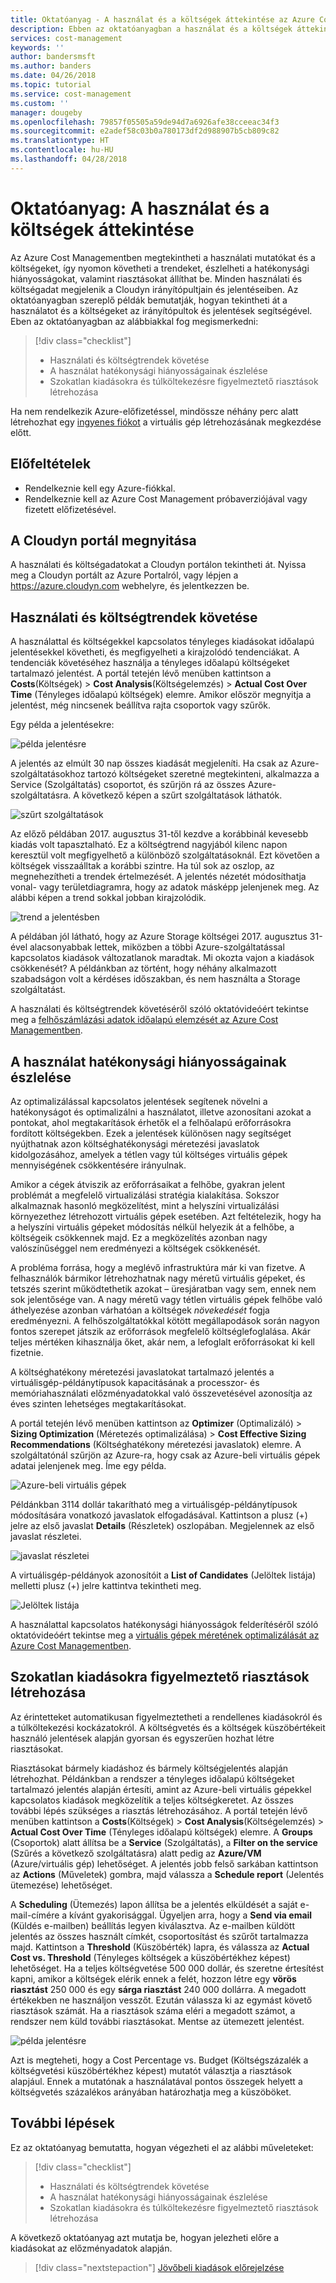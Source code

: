 ```yaml
---
title: Oktatóanyag - A használat és a költségek áttekintése az Azure Cost Managementben | Microsoft Docs
description: Ebben az oktatóanyagban a használat és a költségek áttekintésével nyomon követheti a trendeket, észlelheti a hatékonysági hiányosságokat, és riasztásokat állíthat be.
services: cost-management
keywords: ''
author: bandersmsft
ms.author: banders
ms.date: 04/26/2018
ms.topic: tutorial
ms.service: cost-management
ms.custom: ''
manager: dougeby
ms.openlocfilehash: 79857f05505a59de94d7a6926afe38cceeac34f3
ms.sourcegitcommit: e2adef58c03b0a780173df2d988907b5cb809c82
ms.translationtype: HT
ms.contentlocale: hu-HU
ms.lasthandoff: 04/28/2018
---
```

<!-- Intent: As a cloud-consuming user, I need to view usage and costs for my cloud resources and services.
-->

# <a name="tutorial-review-usage-and-costs"></a>Oktatóanyag: A használat és a költségek áttekintése

Az Azure Cost Managementben megtekintheti a használati mutatókat és a költségeket, így nyomon követheti a trendeket, észlelheti a hatékonysági hiányosságokat, valamint riasztásokat állíthat be. Minden használati és költségadat megjelenik a Cloudyn irányítópultjain és jelentéseiben. Az oktatóanyagban szereplő példák bemutatják, hogyan tekintheti át a használatot és a költségeket az irányítópultok és jelentések segítségével. Eben az oktatóanyagban az alábbiakkal fog megismerkedni:

> [!div class="checklist"]
> * Használati és költségtrendek követése
> * A használat hatékonysági hiányosságainak észlelése
> * Szokatlan kiadásokra és túlköltekezésre figyelmeztető riasztások létrehozása

Ha nem rendelkezik Azure-előfizetéssel, mindössze néhány perc alatt létrehozhat egy [ingyenes fiókot](https://azure.microsoft.com/free/?WT.mc_id=A261C142F) a virtuális gép létrehozásának megkezdése előtt.

## <a name="prerequisites"></a>Előfeltételek

- Rendelkeznie kell egy Azure-fiókkal.
- Rendelkeznie kell az Azure Cost Management próbaverziójával vagy fizetett előfizetésével.

## <a name="open-the-cloudyn-portal"></a>A Cloudyn portál megnyitása

A használati és költségadatokat a Cloudyn portálon tekintheti át. Nyissa meg a Cloudyn portált az Azure Portalról, vagy lépjen a https://azure.cloudyn.com webhelyre, és jelentkezzen be.

## <a name="track-usage-and-cost-trends"></a>Használati és költségtrendek követése

A használattal és költségekkel kapcsolatos tényleges kiadásokat időalapú jelentésekkel követheti, és megfigyelheti a kirajzolódó tendenciákat. A tendenciák követéséhez használja a tényleges időalapú költségeket tartalmazó jelentést. A portál tetején lévő menüben kattintson a **Costs**(Költségek) > **Cost Analysis**(Költségelemzés) > **Actual Cost Over Time** (Tényleges időalapú költségek) elemre. Amikor először megnyitja a jelentést, még nincsenek beállítva rajta csoportok vagy szűrők.

Egy példa a jelentésekre:

![példa jelentésre](./media/tutorial-review-usage/actual-cost01.png)

A jelentés az elmúlt 30 nap összes kiadását megjeleníti. Ha csak az Azure-szolgáltatásokhoz tartozó költségeket szeretné megtekinteni, alkalmazza a Service (Szolgáltatás) csoportot, és szűrjön rá az összes Azure-szolgáltatásra. A következő képen a szűrt szolgáltatások láthatók.

![szűrt szolgáltatások](./media/tutorial-review-usage/actual-cost02.png)

Az előző példában 2017. augusztus 31-től kezdve a korábbinál kevesebb kiadás volt tapasztalható. Ez a költségtrend nagyjából kilenc napon keresztül volt megfigyelhető a különböző szolgáltatásoknál. Ezt követően a költségek visszaálltak a korábbi szintre. Ha túl sok az oszlop, az megnehezítheti a trendek értelmezését. A jelentés nézetét módosíthatja vonal- vagy területdiagramra, hogy az adatok másképp jelenjenek meg. Az alábbi képen a trend sokkal jobban kirajzolódik.

![trend a jelentésben](./media/tutorial-review-usage/actual-cost03.png)

A példában jól látható, hogy az Azure Storage költségei 2017. augusztus 31-ével alacsonyabbak lettek, miközben a többi Azure-szolgáltatással kapcsolatos kiadások változatlanok maradtak. Mi okozta vajon a kiadások csökkenését? A példánkban az történt, hogy néhány alkalmazott szabadságon volt a kérdéses időszakban, és nem használta a Storage szolgáltatást.

A használati és költségtrendek követéséről szóló oktatóvideóért tekintse meg a [felhőszámlázási adatok időalapú elemzését az Azure Cost Managementben](https://youtu.be/7LsVPHglM0g).

## <a name="detect-usage-inefficiencies"></a>A használat hatékonysági hiányosságainak észlelése

Az optimalizálással kapcsolatos jelentések segítenek növelni a hatékonyságot és optimalizálni a használatot, illetve azonosítani azokat a pontokat, ahol megtakarítások érhetők el a felhőalapú erőforrásokra fordított költségekben. Ezek a jelentések különösen nagy segítséget nyújthatnak azon költséghatékonysági méretezési javaslatok kidolgozásához, amelyek a tétlen vagy túl költséges virtuális gépek mennyiségének csökkentésére irányulnak.

Amikor a cégek átviszik az erőforrásaikat a felhőbe, gyakran jelent problémát a megfelelő virtualizálási stratégia kialakítása. Sokszor alkalmaznak hasonló megközelítést, mint a helyszíni virtualizálási környezethez létrehozott virtuális gépek esetében. Azt feltételezik, hogy ha a helyszíni virtuális gépeket módosítás nélkül helyezik át a felhőbe, a költségeik csökkennek majd. Ez a megközelítés azonban nagy valószínűséggel nem eredményezi a költségek csökkenését.

A probléma forrása, hogy a meglévő infrastruktúra már ki van fizetve. A felhasználók bármikor létrehozhatnak nagy méretű virtuális gépeket, és tetszés szerint működtethetik azokat – üresjáratban vagy sem, ennek nem sok jelentősége van. A nagy méretű vagy tétlen virtuális gépek felhőbe való áthelyezése azonban várhatóan a költségek *növekedését* fogja eredményezni. A felhőszolgáltatókkal kötött megállapodások során nagyon fontos szerepet játszik az erőforrások megfelelő költséglefoglalása. Akár teljes mértéken kihasználja őket, akár nem, a lefoglalt erőforrásokat ki kell fizetnie.

A költséghatékony méretezési javaslatokat tartalmazó jelentés a virtuálisgép-példánytípusok kapacitásának a processzor- és memóriahasználati előzményadatokkal való összevetésével azonosítja az éves szinten lehetséges megtakarításokat.  

A portál tetején lévő menüben kattintson az **Optimizer** (Optimalizáló) > **Sizing Optimization** (Méretezés optimalizálása) > **Cost Effective Sizing Recommendations** (Költséghatékony méretezési javaslatok) elemre. A szolgáltatónál szűrjön az Azure-ra, hogy csak az Azure-beli virtuális gépek adatai jelenjenek meg. Íme egy példa.

![Azure-beli virtuális gépek](./media/tutorial-review-usage/sizing01.png)

Példánkban 3114 dollár takarítható meg a virtuálisgép-példánytípusok módosítására vonatkozó javaslatok elfogadásával. Kattintson a plusz (+) jelre az első javaslat **Details** (Részletek) oszlopában. Megjelennek az első javaslat részletei.

![javaslat részletei](./media/tutorial-review-usage/sizing02.png)

A virtuálisgép-példányok azonosítóit a **List of Candidates** (Jelöltek listája) melletti plusz (+) jelre kattintva tekintheti meg.

![Jelöltek listája](./media/tutorial-review-usage/sizing03.png)

A használattal kapcsolatos hatékonysági hiányosságok felderítéséről szóló oktatóvideóért tekintse meg a [virtuális gépek méretének optimalizálását az Azure Cost Managementben](https://youtu.be/1xaZBNmV704).

## <a name="create-alerts-for-unusual-spending"></a>Szokatlan kiadásokra figyelmeztető riasztások létrehozása

Az érintetteket automatikusan figyelmeztetheti a rendellenes kiadásokról és a túlköltekezési kockázatokról. A költségvetés és a költségek küszöbértékeit használó jelentések alapján gyorsan és egyszerűen hozhat létre riasztásokat.

Riasztásokat bármely kiadáshoz és bármely költségjelentés alapján létrehozhat. Példánkban a rendszer a tényleges időalapú költségeket tartalmazó jelentés alapján értesíti, amint az Azure-beli virtuális gépekkel kapcsolatos kiadások megközelítik a teljes költségkeretet. Az összes további lépés szükséges a riasztás létrehozásához. A portál tetején lévő menüben kattintson a **Costs**(Költségek) > **Cost Analysis**(Költségelemzés) > **Actual Cost Over Time** (Tényleges időalapú költségek) elemre. A **Groups** (Csoportok) alatt állítsa be a **Service** (Szolgáltatás), a **Filter on the service** (Szűrés a következő szolgáltatásra) alatt pedig az **Azure/VM** (Azure/virtuális gép) lehetőséget. A jelentés jobb felső sarkában kattintson az **Actions** (Műveletek) gombra, majd válassza a **Schedule report** (Jelentés ütemezése) lehetőséget.

A **Scheduling** (Ütemezés) lapon állítsa be a jelentés elküldését a saját e-mail-címére a kívánt gyakorisággal. Ügyeljen arra, hogy a **Send via email** (Küldés e-mailben) beállítás legyen kiválasztva. Az e-mailben küldött jelentés az összes használt címkét, csoportosítást és szűrőt tartalmazza majd. Kattintson a **Threshold** (Küszöbérték) lapra, és válassza az **Actual Cost vs. Threshold** (Tényleges költségek a küszöbértékhez képest) lehetőséget. Ha a teljes költségvetése 500 000 dollár, és szeretne értesítést kapni, amikor a költségek elérik ennek a felét, hozzon létre egy **vörös riasztást** 250 000 és egy **sárga riasztást** 240 000 dollárra. A megadott értékekben ne használjon vesszőt. Ezután válassza ki az egymást követő riasztások számát. Ha a riasztások száma eléri a megadott számot, a rendszer nem küld további riasztásokat. Mentse az ütemezett jelentést.

![példa jelentésre](./media/tutorial-review-usage/schedule-alert01.png)

Azt is megteheti, hogy a Cost Percentage vs. Budget (Költségszázalék a költségvetési küszöbértékhez képest) mutatót választja a riasztások alapjául. Ennek a mutatónak a használatával pontos összegek helyett a költségvetés százalékos arányában határozhatja meg a küszöböket.


## <a name="next-steps"></a>További lépések

Ez az oktatóanyag bemutatta, hogyan végezheti el az alábbi műveleteket:

> [!div class="checklist"]
> * Használati és költségtrendek követése
> * A használat hatékonysági hiányosságainak észlelése
> * Szokatlan kiadásokra és túlköltekezésre figyelmeztető riasztások létrehozása


A következő oktatóanyag azt mutatja be, hogyan jelezheti előre a kiadásokat az előzményadatok alapján.

> [!div class="nextstepaction"]
> [Jövőbeli kiadások előrejelzése](tutorial-forecast-spending.md)
